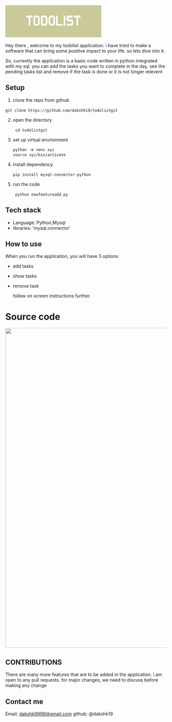 
<div  markdown="1">
	<img src="https://github.com/dakshk19/todolistgit/blob/main/TODOLIST.png?raw=true" width="300" height="100"/>
 
                                     

Hey there , welcome to my todolist application. i have tried to make a software that can bring some positive impact to your life.
so lets dive into it.

So, currently the application is a basic code written in python integrated with my sql. you can add the tasks you want to 
complete in the day, see the pending tasks list and remove if the task is done or it is not longer relevent
## Setup 
1. clone the repo from github
  
  ```git clone https://github.com/dakshk19/todolistgit ```

2. open the directory

   ``` cd todolistgit```

3. set up virtual environment

   ```
   python -m venv xyz
   source xyz/bin/activate
   ```
4. install dependency
   
   ``` pip install mysql-connector-python ```

6. run the code
   
   ``` python newfeatureadd.py```

## Tech stack
- Language: Python,Mysql
- libraries: 'mysql.connector'

## How to use

When you run the application, you will have 3 options
 
- add tasks
- show tasks
- remove task

  follow on screen instructions further.


# Source code

<div markdown="1">
	<img src="https://github.com/dakshk19/todolistgit/blob/main/carbon.png?raw=true" width="800" height="1000"/>

 ## CONTRIBUTIONS

 There are many more features that are to be added in the application. i am open to any pull requests. for major changes, we need to discuss before making any change

 ## Contact me

 Email: dakshk9999@gmail.com
 github: @dakshk19

	
